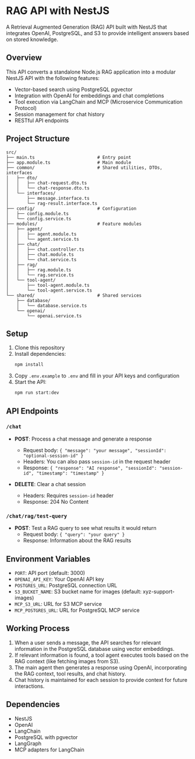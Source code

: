 # RAG API with NestJS

A Retrieval Augmented Generation (RAG) API built with NestJS that integrates OpenAI, PostgreSQL, and S3 to provide intelligent answers based on stored knowledge.

## Overview

This API converts a standalone Node.js RAG application into a modular NestJS API with the following features:

- Vector-based search using PostgreSQL pgvector
- Integration with OpenAI for embeddings and chat completions
- Tool execution via LangChain and MCP (Microservice Communication Protocol)
- Session management for chat history
- RESTful API endpoints

## Project Structure

```
src/
├── main.ts                        # Entry point
├── app.module.ts                  # Main module
├── common/                        # Shared utilities, DTOs, interfaces
│   ├── dto/
│   │   ├── chat-request.dto.ts
│   │   └── chat-response.dto.ts
│   └── interfaces/
│       ├── message.interface.ts
│       └── rag-result.interface.ts
├── config/                        # Configuration
│   ├── config.module.ts
│   └── config.service.ts
├── modules/                       # Feature modules
│   ├── agent/
│   │   ├── agent.module.ts
│   │   └── agent.service.ts
│   ├── chat/
│   │   ├── chat.controller.ts
│   │   ├── chat.module.ts
│   │   └── chat.service.ts
│   ├── rag/
│   │   ├── rag.module.ts
│   │   └── rag.service.ts
│   └── tool-agent/
│       ├── tool-agent.module.ts
│       └── tool-agent.service.ts
└── shared/                        # Shared services
    ├── database/
    │   └── database.service.ts
    └── openai/
        └── openai.service.ts
```

## Setup

1. Clone this repository
2. Install dependencies:
   ```bash
   npm install
   ```
3. Copy `.env.example` to `.env` and fill in your API keys and configuration
4. Start the API:
   ```bash
   npm run start:dev
   ```

## API Endpoints

### `/chat`

- **POST**: Process a chat message and generate a response
  - Request body: `{ "message": "your message", "sessionId": "optional-session-id" }`
  - Headers: You can also pass `session-id` in the request header
  - Response: `{ "response": "AI response", "sessionId": "session-id", "timestamp": "timestamp" }`

- **DELETE**: Clear a chat session
  - Headers: Requires `session-id` header
  - Response: 204 No Content

### `/chat/rag/test-query`

- **POST**: Test a RAG query to see what results it would return
  - Request body: `{ "query": "your query" }`
  - Response: Information about the RAG results

## Environment Variables

- `PORT`: API port (default: 3000)
- `OPENAI_API_KEY`: Your OpenAI API key
- `POSTGRES_URL`: PostgreSQL connection URL
- `S3_BUCKET_NAME`: S3 bucket name for images (default: xyz-support-images)
- `MCP_S3_URL`: URL for S3 MCP service
- `MCP_POSTGRES_URL`: URL for PostgreSQL MCP service

## Working Process

1. When a user sends a message, the API searches for relevant information in the PostgreSQL database using vector embeddings.
2. If relevant information is found, a tool agent executes tools based on the RAG context (like fetching images from S3).
3. The main agent then generates a response using OpenAI, incorporating the RAG context, tool results, and chat history.
4. Chat history is maintained for each session to provide context for future interactions.

## Dependencies

- NestJS
- OpenAI
- LangChain
- PostgreSQL with pgvector
- LangGraph
- MCP adapters for LangChain